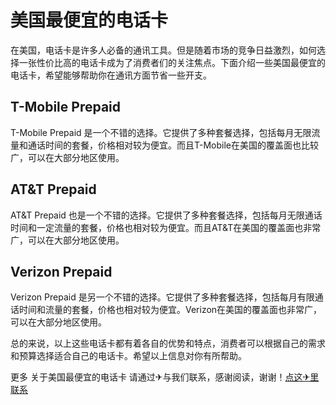 # 美国最便宜的电话卡

在美国，电话卡是许多人必备的通讯工具。但是随着市场的竞争日益激烈，如何选择一张性价比高的电话卡成为了消费者们的关注焦点。下面介绍一些美国最便宜的电话卡，希望能够帮助你在通讯方面节省一些开支。

## T-Mobile Prepaid

T-Mobile Prepaid 是一个不错的选择。它提供了多种套餐选择，包括每月无限流量和通话时间的套餐，价格相对较为便宜。而且T-Mobile在美国的覆盖面也比较广，可以在大部分地区使用。

## AT&T Prepaid

AT&T Prepaid 也是一个不错的选择。它提供了多种套餐选择，包括每月无限通话时间和一定流量的套餐，价格也相对较为便宜。而且AT&T在美国的覆盖面也非常广，可以在大部分地区使用。

## Verizon Prepaid

Verizon Prepaid 是另一个不错的选择。它提供了多种套餐选择，包括每月有限通话时间和流量的套餐，价格也相对较为便宜。Verizon在美国的覆盖面也非常广，可以在大部分地区使用。

总的来说，以上这些电话卡都有着各自的优势和特点，消费者可以根据自己的需求和预算选择适合自己的电话卡。希望以上信息对你有所帮助。

更多 关于美国最便宜的电话卡 请通过✈与我们联系，感谢阅读，谢谢！[点这✈里联系](https://c.k02.cc)